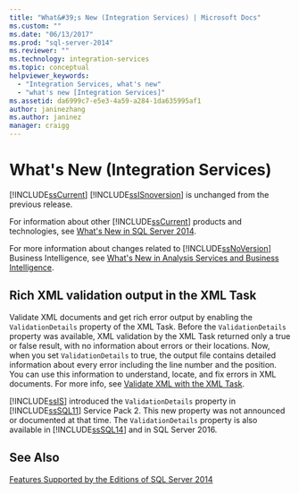 ```yaml
---
title: "What&#39;s New (Integration Services) | Microsoft Docs"
ms.custom: ""
ms.date: "06/13/2017"
ms.prod: "sql-server-2014"
ms.reviewer: ""
ms.technology: integration-services
ms.topic: conceptual
helpviewer_keywords: 
  - "Integration Services, what's new"
  - "what's new [Integration Services]"
ms.assetid: da6999c7-e5e3-4a59-a284-1da635995af1
author: janinezhang
ms.author: janinez
manager: craigg
---
```

# What&#39;s New (Integration Services)
  [!INCLUDE[ssCurrent](../includes/sscurrent-md.md)] [!INCLUDE[ssISnoversion](../includes/ssisnoversion-md.md)] is unchanged from the previous release.  
  
 For information about other [!INCLUDE[ssCurrent](../includes/sscurrent-md.md)] products and technologies, see [What's New in SQL Server 2014](../sql-server/what-s-new-in-sql-server-2016.md).  
  
 For more information about changes related to [!INCLUDE[ssNoVersion](../includes/ssnoversion-md.md)] Business Intelligence, see [What's New in Analysis Services and Business Intelligence](https://docs.microsoft.com/analysis-services/what-s-new-in-analysis-services).  
  
##  <a name="ValidateXML"></a> Rich XML validation output in the XML Task  
 Validate XML documents and get rich error output by enabling the `ValidationDetails` property of the XML Task. Before the `ValidationDetails` property was available, XML validation by the XML Task returned only a true or false result, with no information about errors or their locations. Now, when you set `ValidationDetails` to true, the output file contains detailed information about every error including the line number and the position. You can use this information to understand, locate, and fix errors in XML documents. For more info, see [Validate XML with the XML Task](control-flow/xml-task.md).  
  
 [!INCLUDE[ssIS](../includes/ssis-md.md)] introduced the `ValidationDetails` property in [!INCLUDE[ssSQL11](../includes/sssql11-md.md)] Service Pack 2. This new property was not announced or documented at that time. The `ValidationDetails` property is also available in [!INCLUDE[ssSQL14](../includes/sssql14-md.md)] and in SQL Server 2016.  
  
## See Also  
 [Features Supported by the Editions of SQL Server 2014](../getting-started/features-supported-by-the-editions-of-sql-server-2014.md)  
  
  
